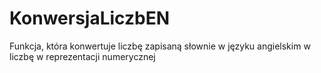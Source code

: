 # KonwersjaLiczbEN
Funkcja, która konwertuje liczbę zapisaną słownie w języku angielskim w liczbę w reprezentacji numerycznej
